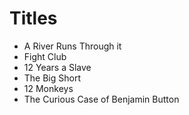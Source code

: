 # Titles
- A River Runs Through it
- Fight Club 
- 12 Years a Slave
- The Big Short
- 12 Monkeys
- The Curious Case of Benjamin Button

